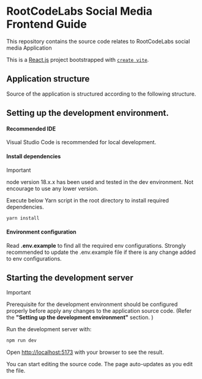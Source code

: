 # RootCodeLabs Social Media Frontend Guide
This repository contains the source code relates to RootCodeLabs social media Application

This is a [React.js](https://react.dev/) project bootstrapped with [`create vite`](https://vitejs.dev/guide/).

## Application structure
Source of the application is structured according to the following structure.



## Setting up the development environment.

#### Recommended IDE
Visual Studio Code is recommended for local development.

#### Install dependencies

> [!IMPORTANT]
> node version 18.x.x has been used and tested in the dev environment. Not encourage to use any lower version.


Execute below Yarn script in the root directory to install required dependencies.

```bash
yarn install
```

#### Environment configuration
Read **.env.example** to find all the required env configurations. Strongly recommended to update the .env.example file if there is any change added to env configurations.

## Starting the development server

> [!IMPORTANT]
> Prerequisite for the development environment should be configured properly before apply any changes to the application source code. (Refer the **"Setting up the development environment"** section. )

Run the development server with:

```bash
npm run dev
```

Open [http://localhost:5173](http://localhost:5173) with your browser to see the result.

You can start editing the source code. The page auto-updates as you edit the file.
